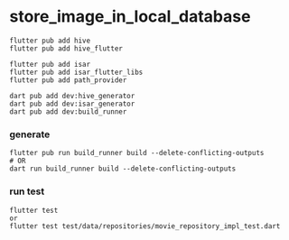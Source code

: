 # store_image_in_local_database

```
flutter pub add hive
flutter pub add hive_flutter
```

```
flutter pub add isar
flutter pub add isar_flutter_libs
flutter pub add path_provider
```

```
dart pub add dev:hive_generator
dart pub add dev:isar_generator
dart pub add dev:build_runner
```

### generate

```
flutter pub run build_runner build --delete-conflicting-outputs
# OR
dart run build_runner build --delete-conflicting-outputs
```

### run test

```
flutter test
or
flutter test test/data/repositories/movie_repository_impl_test.dart
```